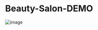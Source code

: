 # Beauty-Salon-DEMO

![image](https://github.com/nagibator-hero/Beauty-Salon-DEMO/assets/112814993/57c09d56-8681-4669-bc21-fc2ece6f1bfb)
